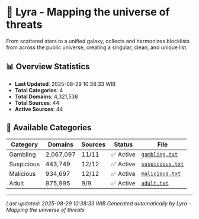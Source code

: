 # 🌌 Lyra - Mapping the universe of threats

From scattered stars to a unified galaxy, collects and harmonizes blocklists from across the public universe, creating a singular, clean, and unique list.

## 📊 Overview Statistics

- **Last Updated**: 2025-08-29 10:38:33 WIB
- **Total Categories**: 4
- **Total Domains**: 4,321,538
- **Total Sources**: 44
- **Active Sources**: 44

## 📂 Available Categories

| Category | Domains | Sources | Status | File |
|----------|---------|---------|--------|------|
| Gambling | 2,067,097 | 11/11 | ✅ Active | [`gambling.txt`](blocklist/gambling.txt) |
| Suspicious | 443,749 | 12/12 | ✅ Active | [`suspicious.txt`](blocklist/suspicious.txt) |
| Malicious | 934,697 | 12/12 | ✅ Active | [`malicious.txt`](blocklist/malicious.txt) |
| Adult | 875,995 | 9/9 | ✅ Active | [`adult.txt`](blocklist/adult.txt) |


---

*Last updated: 2025-08-29 10:38:33 WIB*
*Generated automatically by Lyra - Mapping the universe of threats*

